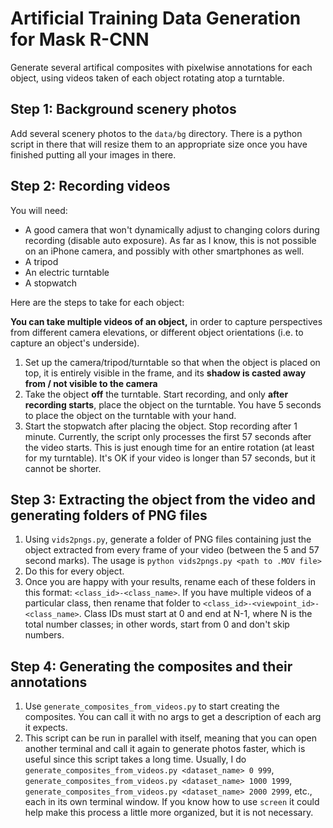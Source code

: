 # Artificial Training Data Generation for Mask R-CNN

Generate several artifical composites with pixelwise annotations for each object, using videos taken of each object rotating atop a turntable.

## Step 1: Background scenery photos

Add several scenery photos to the `data/bg` directory. There is a python script in there that will resize them to an appropriate size once you have finished putting all your images in there.

## Step 2: Recording videos

You will need: 

* A good camera that won't dynamically adjust to changing colors during recording (disable auto exposure). As far as I know, this is not possible on an iPhone camera, and possibly with other smartphones as well.
* A tripod
* An electric turntable
* A stopwatch

Here are the steps to take for each object:

**You can take multiple videos of an object,** in order to capture perspectives from different camera elevations, or different object orientations (i.e. to capture an object's underside).

1. Set up the camera/tripod/turntable so that when the object is placed on top, it is entirely visible in the frame, and its **shadow is casted away from / not visible to the camera**
2. Take the object **off** the turntable. Start recording, and only **after recording starts**, place the object on the turntable. You have 5 seconds to place the object on the turntable with your hand. 
3. Start the stopwatch after placing the object. Stop recording after 1 minute. Currently, the script only processes the first 57 seconds after the video starts. This is just enough time for an entire rotation (at least for my turntable). It's OK if your video is longer than 57 seconds, but it cannot be shorter.

## Step 3: Extracting the object from the video and generating folders of PNG files

1. Using `vids2pngs.py`, generate a folder of PNG files containing just the object extracted from every frame of your video (between the 5 and 57 second marks). The usage is `python vids2pngs.py <path to .MOV file>`
2. Do this for every object.
3. Once you are happy with your results, rename each of these folders in this format: `<class_id>-<class_name>`. If you have multiple videos of a particular class, then rename that folder to `<class_id>-<viewpoint_id>-<class_name>`. Class IDs must start at 0 and end at N-1, where N is the total number classes; in other words, start from 0 and don't skip numbers. 

## Step 4: Generating the composites and their annotations

1. Use `generate_composites_from_videos.py` to start creating the composites. You can call it with no args to get a description of each arg it expects. 
2. This script can be run in parallel with itself, meaning that you can open another terminal and call it again to generate photos faster, which is useful since this script takes a long time. Usually, I do `generate_composites_from_videos.py <dataset_name> 0 999`, `generate_composites_from_videos.py <dataset_name> 1000 1999`, `generate_composites_from_videos.py <dataset_name> 2000 2999`, etc., each in its own terminal window. If you know how to use `screen` it could help make this process a little more organized, but it is not necessary. 
